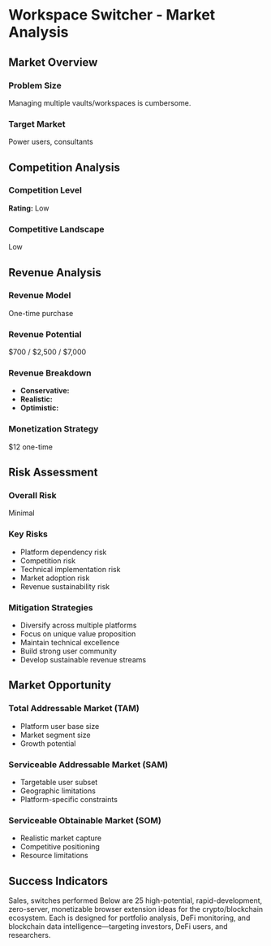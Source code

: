 # Workspace Switcher - Market Analysis

## Market Overview

### Problem Size
Managing multiple vaults/workspaces is cumbersome.

### Target Market
Power users, consultants

## Competition Analysis

### Competition Level
**Rating:** Low

### Competitive Landscape
Low

## Revenue Analysis

### Revenue Model
One-time purchase

### Revenue Potential
$700 / $2,500 / $7,000

### Revenue Breakdown
- **Conservative:** 
- **Realistic:** 
- **Optimistic:** 

### Monetization Strategy
$12 one-time

## Risk Assessment

### Overall Risk
Minimal

### Key Risks
- Platform dependency risk
- Competition risk
- Technical implementation risk
- Market adoption risk
- Revenue sustainability risk

### Mitigation Strategies
- Diversify across multiple platforms
- Focus on unique value proposition
- Maintain technical excellence
- Build strong user community
- Develop sustainable revenue streams

## Market Opportunity

### Total Addressable Market (TAM)
- Platform user base size
- Market segment size
- Growth potential

### Serviceable Addressable Market (SAM)
- Targetable user subset
- Geographic limitations
- Platform-specific constraints

### Serviceable Obtainable Market (SOM)
- Realistic market capture
- Competitive positioning
- Resource limitations

## Success Indicators
Sales, switches performed Below are 25 high-potential, rapid-development, zero-server, monetizable browser extension ideas for the crypto/blockchain ecosystem. Each is designed for portfolio analysis, DeFi monitoring, and blockchain data intelligence—targeting investors, DeFi users, and researchers.
